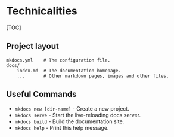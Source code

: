 # Technicalities

[TOC]

## Project layout

    mkdocs.yml    # The configuration file.
    docs/
        index.md  # The documentation homepage.
        ...       # Other markdown pages, images and other files.

## Useful Commands

* `mkdocs new [dir-name]` - Create a new project.
* `mkdocs serve` - Start the live-reloading docs server.
* `mkdocs build` - Build the documentation site.
* `mkdocs help` - Print this help message.
